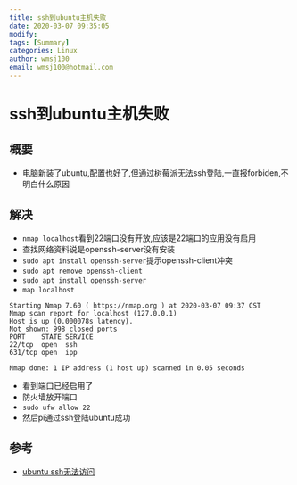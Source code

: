 ```yaml
---
title: ssh到ubuntu主机失败
date: 2020-03-07 09:35:05
modify: 
tags: [Summary]
categories: Linux
author: wmsj100
email: wmsj100@hotmail.com
---
```


# ssh到ubuntu主机失败

## 概要

- 电脑新装了ubuntu,配置也好了,但通过树莓派无法ssh登陆,一直报forbiden,不明白什么原因

## 解决

- `nmap localhost`看到22端口没有开放,应该是22端口的应用没有启用
- 查找网络资料说是openssh-server没有安装
- `sudo apt install openssh-server`提示openssh-client冲突
- `sudo apt remove openssh-client`
- `sudo apt install openssh-server`
- `map localhost`
```
Starting Nmap 7.60 ( https://nmap.org ) at 2020-03-07 09:37 CST
Nmap scan report for localhost (127.0.0.1)
Host is up (0.000078s latency).
Not shown: 998 closed ports
PORT    STATE SERVICE
22/tcp  open  ssh
631/tcp open  ipp

Nmap done: 1 IP address (1 host up) scanned in 0.05 seconds
```
- 看到端口已经启用了
- 防火墙放开端口
- `sudo ufw allow 22`
- 然后pi通过ssh登陆ubuntu成功

## 参考

- [ubuntu ssh无法访问](https://blog.csdn.net/anlu0/article/details/91635496)
